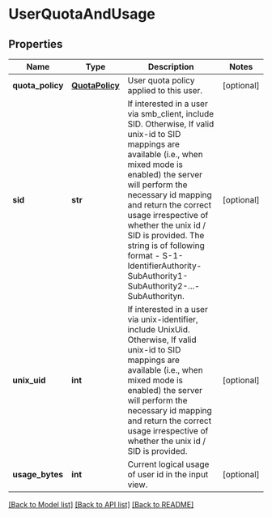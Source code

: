 # UserQuotaAndUsage

## Properties
Name | Type | Description | Notes
------------ | ------------- | ------------- | -------------
**quota_policy** | [**QuotaPolicy**](QuotaPolicy.md) | User quota policy applied to this user. | [optional] 
**sid** | **str** | If interested in a user via smb_client, include SID. Otherwise, If valid unix-id to SID mappings are available (i.e., when mixed mode is enabled) the server will perform the necessary id mapping and return the correct usage irrespective of whether the unix id / SID is provided. The string is of following format - S-1-IdentifierAuthority-SubAuthority1-SubAuthority2-...-SubAuthorityn. | [optional] 
**unix_uid** | **int** | If interested in a user via unix-identifier, include UnixUid. Otherwise, If valid unix-id to SID mappings are available (i.e., when mixed mode is enabled) the server will perform the necessary id mapping and return the correct usage irrespective of whether the unix id / SID is provided. | [optional] 
**usage_bytes** | **int** | Current logical usage of user id in the input view. | [optional] 

[[Back to Model list]](../README.md#documentation-for-models) [[Back to API list]](../README.md#documentation-for-api-endpoints) [[Back to README]](../README.md)


